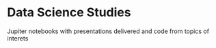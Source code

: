 # Data Science Studies
Jupiter notebooks with presentations delivered and code from topics of interets
